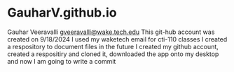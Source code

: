 # GauharV.github.io
Gauhar Veeravalli
gveeravalli@wake.tech.edu
 This git-hub account was created on 9/18/2024 I used my waketech email for cti-110 classes
I created a respository to document files in the future
I created my github account, created a respositiry and cloned it, downloaded the app onto my desktop and now I am going to write a commit 
